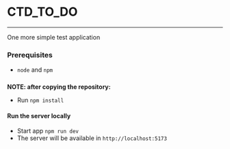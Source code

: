 # CTD_TO_DO

---
One more simple test application

### Prerequisites

- `node` and `npm`

### 

**NOTE: after copying the repository:**

- Run `npm install`

#### Run the server locally

- Start app `npm run dev`
- The server will be available in `http://localhost:5173`

